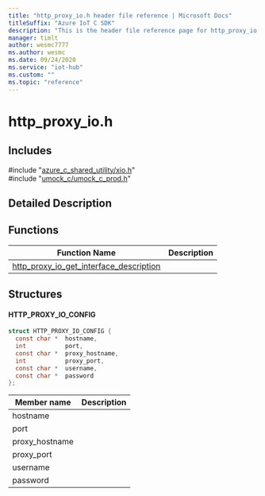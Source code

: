 ```yaml
---                             
title: "http_proxy_io.h header file reference | Microsoft Docs" 
titleSuffix: "Azure IoT C SDK"            
description: "This is the header file reference page for http_proxy_io.h in the Azure IoT C SDK. This SDK is used with Azure IoT Hub and Azure IoT Hub Device Provisioning Service"            
manager: timlt                 
author: wesmc7777              
ms.author: wesmc               
ms.date: 09/24/2020                    
ms.service: "iot-hub"             
ms.custom: ""                
ms.topic: "reference"        
---                            
```


# http_proxy_io.h 

## Includes

\#include "[azure_c_shared_utility/xio.h](xio-h.md)"  
\#include "[umock_c/umock_c_prod.h](umock-c-prod-h.md)"  

## Detailed Description

## Functions

Function Name                  | Description                                
--------------------------------|---------------------------------------------
[http_proxy_io_get_interface_description](./http-proxy-io-h/http-proxy-io-get-interface-description.md)            | 

## Structures

#### HTTP_PROXY_IO_CONFIG

```C
struct HTTP_PROXY_IO_CONFIG {
  const char *  hostname,
  int           port,
  const char *  proxy_hostname,
  int           proxy_port,
  const char *  username,
  const char *  password
};
```
Member name                 | Description                                
----------------------------|----------------
 hostname            | 
 port            | 
 proxy_hostname            | 
 proxy_port            | 
 username            | 
 password            | 

